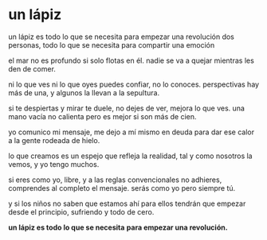 # un lápiz

un lápiz es todo lo que se necesita
para empezar una revolución
dos personas, todo lo que se necesita
para compartir una emoción

el mar no es profundo
si solo flotas en él.
nadie se va a quejar
mientras les den de comer.

ni lo que ves ni lo que oyes
puedes confiar, no lo conoces.
perspectivas hay más de una,
y algunos la llevan a la sepultura.

si te despiertas y mirar te duele,
no dejes de ver, mejora lo que ves.
una mano vacía no calienta
pero es mejor si son más de cien.

yo comunico mi mensaje,
me dejo a mí mismo en deuda
para dar ese calor
a la gente rodeada de hielo.

lo que creamos es un espejo
que refleja la realidad, tal y como
nosotros la vemos,
y yo tengo muchos.

si eres como yo, libre,
y a las reglas convencionales no adhieres,
comprendes al completo el mensaje.
serás como yo pero siempre tú.

y si los niños no saben
que estamos ahí para ellos
tendrán que empezar desde el principio,
sufriendo y todo de cero.

**un lápiz es todo lo que se necesita**
**para empezar una revolución.**